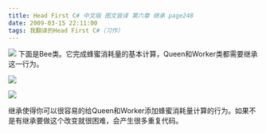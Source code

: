 ```yaml
---
title: Head First C# 中文版 图文皆译 第六章 继承 page248
date: 2009-03-15 22:11:00
tags: 我翻译的Head First C#（习作）
---
```

![](https://p-blog.csdn.net/images/p_blog_csdn_net/cuipengfei1/EntryImages/20090315/2009-03-15_21-44-07.jpg) 下面是Bee类。它完成蜂蜜消耗量的基本计算，Queen和Worker类都需要继承这一行为。

![](https://p-blog.csdn.net/images/p_blog_csdn_net/cuipengfei1/EntryImages/20090315/2009-03-15_21-46-20.jpg)

![](https://p-blog.csdn.net/images/p_blog_csdn_net/cuipengfei1/EntryImages/20090315/2009-03-15_21-56-23.jpg)

继承使得你可以很容易的给Queen和Worker添加蜂蜜消耗量计算的行为。如果不是有继承要做这个改变就很困难，会产生很多重复代码。



